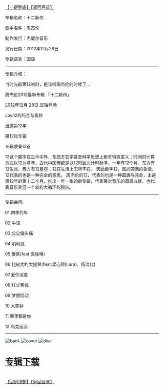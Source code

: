 [【一键到底】](#D)[【返回目录】](/README.md#M)
<a id="T"></a>

专辑名称：十二新作

歌手名称：周杰伦

制作发行：杰威尔音乐

发行日期：2012年12月28日

专辑语言：国语

------------
专辑介绍：

当时光敲第12响时，是该听周杰伦的时候了…

周杰伦2012最新专辑 「十二新作」

2012年12月 28日 压轴登场

Jay.12的巧合与奥妙

出道第12年

第12张专辑

专辑收录12首

12这个数字在古今中外，东西方玄学甚至科学思想上都有特殊意义；时间的计算方式以12为基準，古代中国传统是以12时辰为计时标準，一年有12个月、东方有12生肖、西方有12星座；12在生活上无所不在。
因此数字12，属於圆满的象徵，12代表的也是一种完全的意思。
周杰伦的12，代表的也是一种圆满与完全，出道第12年的第十二个月，推出一年一张的新专辑，代表著对音乐的圆满成就，也代表音乐界另一个新的大循环的预告。

------------
专辑曲目: 

01.四季列车

02.手语

03.公公偏头痛

04.明明就

05.傻笑(feat.袁咏琳)

06.比较大的大提琴(feat.梁心颐(Lara)、杨瑞代)

07.爱你没差

08.红尘客栈

09.梦想启动

10.大笨钟

11.哪里都是你

12.乌克丽丽

------------
![back](https://image.acg.lol/file/2025/10/03/back2d65cf599580a43b.jpg)
![cover](https://image.acg.lol/file/2025/10/03/cover22eaf52a0366f568.jpg)
![disc](https://image.acg.lol/file/2025/10/03/disc0530a633cc85e5ad.jpg)

# [专辑下载](https://url53.ctfile.com/f/25713053-8445016121-d682a7?p=1024)
<br>[【回到顶部】](#T)[【返回目录】](/README.md#M)
<a id="D"></a>
